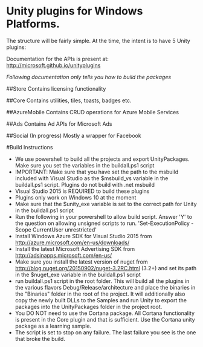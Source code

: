# Unity plugins for Windows Platforms.
The structure will be fairly simple. At the time, the intent is to have 5 Unity plugins:



Documentation for the APIs is present at: http://microsoft.github.io/unityplugins

*Following documentation only tells you how to build the packages*

##Store
Contains licensing functionality

##Core
Contains utilities, tiles, toasts, badges etc.

##AzureMobile
Contains CRUD operations for Azure Mobile Services

##Ads
Contains Ad APIs for Microsoft Ads

##Social (In progress)
Mostly a wrapper for Facebook 


#Build Instructions
* We use powershell to build all the projects and export UnityPackages. Make sure you set the variables in the buildall.ps1 script
* IMPORTANT: Make sure that you have set the path to the msbuild included with Visual Studio 
   as the $msbuild_vs variable in the buildall.ps1 script. Plugins do not build with .net msbuild
* Visual Studio 2015 is REQUIRED to build these plugins
* Plugins only work on Windows 10 at the moment
* Make sure that the $unity_exe variable is set to the correct path for Unity in the buildall.ps1 script
* Run the following in your powershell to allow build script. Answer 'Y' to the question on allowing 
   unsigned scripts to run.
		'Set-ExecutionPolicy -Scope CurrentUser unrestricted'
* Install Windows Azure SDK for Visual Studio 2015 from http://azure.microsoft.com/en-us/downloads/ 
* Install the latest Microsoft Advertising SDK from http://adsinapps.microsoft.com/en-us/
* Make sure you install the latest version of nuget  from http://blog.nuget.org/20150902/nuget-3.2RC.html (3.2+) and set its path in the $nuget_exe variable in the buildall.ps1 script
 * run buildall.ps1 script in the root folder. This will build all the plugins in the various flavors Debug/Release/architecture and place the binaries in the "Binaries" folder in the root of the project. It will additionally also copy the newly built DLLs to the Samples and run Unity to export the packages into the UnityPackages folder in the project root.
 * You DO NOT need to use the Cortana package. All Cortana functionality is present in the Core plugin and that is sufficient. Use the Cortana unity package as a learning sample.
 * The script is set to stop on any failure. The last failure you see is the one that broke the build.
 
 
 